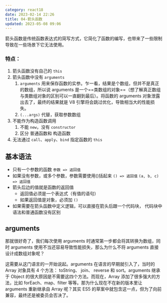 ```yaml
---
category: react18
date: 2023-02-14 22:26
title: 04-箭头函数
updated: 2023-05-08 09:06
---
```


箭头函数是传统函数表达式的简写方式，它简化了函数的编写，也带来了一些限制导致在一些场景下它无法使用。

### 特点：

1. 箭头函数没有自己的 `this`
2. 箭头函数中没有 `arguments`
   1. `arguments` 用来保存函数的实参。乍一看，结果是个数组，但并不是真正的数组，所以说 arguments 是一个==类数组的对象==（想了解真正数组与类数组对象的区别可以一直翻到最后）。将函数的 arguments 对象泄露出去了，最终的结果就是 V8 引擎将会跳过优化，导致相当大的性能损失。
   2. `(...args)` 代替，获取参数数组
3. 不能作为构造函数调用
    1. 不能 `new`，没有 `constructor`
    2. 区分 普通函数和 构造函数
4. 无法通过 `call`、`apply`、`bind` 指定函数的 `this`


## 基本语法

- 只有一个参数的函数
  `参数 => 返回值`
- 如果没有参数，或多个参数，参数需要使用()括起来
  `() => 返回值`
  `(a, b, c) => 返回值`
- 箭头后边的值就是函数的返回值
  - 返回值必须是一个表达式（有值的语句）
  - 如果返回值是对象，必须加 `()`
- 如果需要在箭头函数中定义逻辑，可以直接在箭头后跟一个代码块，
  代码块中语法和普通函数没有区别



## arguments
那就很好奇了，我们每次使用 arguments 时通常第一步都会将其转换为数组，同时 arguments 使用不当还容易导致性能损失，那么为什么不将 arguments 直接设计成数组对象呢？

这需要从这门语言的一开始说起。arguments 在语言的早期就引入了，当时的 Array 对象具有 4 个方法： toString、 join、 reverse 和 sort。arguments 继承于 Object 的很大原因是不需要这四个方法。而现在，Array 添加了很多强大的方法，比如 forEach、map、filter 等等。那为什么现在不在新的版本里让 arguments 重新继承自 Array 呢？其实 ES5 的草案中就包含这一点，但为了向前兼容，最终还是被委员会否决了。